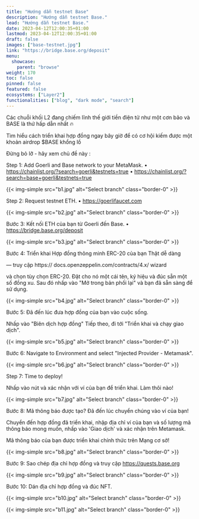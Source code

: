 ```yaml
---
title: "Hướng dẫn testnet Base"
description: "Hướng dẫn testnet Base."
lead: "Hướng dẫn testnet Base."
date: 2023-04-12T12:00:35+01:00
lastmod: 2023-04-12T12:00:35+01:00
draft: false
images: ["base-testnet.jpg"]
link: "https://bridge.base.org/deposit"
menu:
  showcase:
    parent: "browse"
weight: 170
toc: false
pinned: false
featured: false
ecosystems: ["Layer2"]
functionalities: ["blog", "dark mode", "search"]
---
```

Các chuỗi khối L2 đang chiếm lĩnh thế giới tiền điện tử như một cơn bão và BASE là thứ hấp dẫn nhất 🔥

Tìm hiểu cách triển khai hợp đồng ngay bây giờ để có cơ hội kiếm được một khoản airdrop $BASE khổng lồ 

Đừng bỏ lỡ - hãy xem chủ đề này :

Step 1: Add Goerli and Base network to your MetaMask.
• https://chainlist.org/?search=goerli&testnets=true
• https://chainlist.org/?search=base+goerli&testnets=true

{{< img-simple src="b1.jpg" alt="Select branch" class="border-0" >}}

Step 2: Request testnet ETH.
• https://goerlifaucet.com

{{< img-simple src="b2.jpg" alt="Select branch" class="border-0" >}}


Bước 3: Kết nối ETH của bạn từ Goerli đến Base.
• https://bridge.base.org/deposit

{{< img-simple src="b3.jpg" alt="Select branch" class="border-0" >}}


Bước 4: Triển khai Hợp đồng thông minh ERC-20 của bạn Thật dễ dàng 

— truy cập https:// docs.openzeppelin.com/contracts/4.x/ wizard  

và chọn tùy chọn ERC-20. Đặt cho nó một cái tên, ký hiệu và đúc sẵn một số đồng xu. Sau đó nhấp vào "Mở trong bản phối lại" và bạn đã sẵn sàng để sử dụng.

{{< img-simple src="b4.jpg" alt="Select branch" class="border-0" >}}

Bước 5: Đã đến lúc đưa hợp đồng của bạn vào cuộc sống. 

Nhấp vào "Biên dịch hợp đồng" Tiếp theo, đi tới "Triển khai và chạy giao dịch".

{{< img-simple src="b5.jpg" alt="Select branch" class="border-0" >}}

Bước 6: Navigate to Environment and select "Injected Provider - Metamask".

{{< img-simple src="b6.jpg" alt="Select branch" class="border-0" >}}

Step 7: Time to deploy!

Nhấp vào nút và xác nhận với ví của bạn để triển khai. Làm thôi nào!

{{< img-simple src="b7.jpg" alt="Select branch" class="border-0" >}}

Bước 8: Mã thông báo được tạo? Đã đến lúc chuyển chúng vào ví của bạn!

Chuyển đến hợp đồng đã triển khai, nhập địa chỉ ví của bạn và số lượng mã thông báo mong muốn, nhấp vào 'Giao dịch' và xác nhận trên Metamask.

Mã thông báo của bạn được triển khai chính thức trên Mạng cơ sở!

{{< img-simple src="b8.jpg" alt="Select branch" class="border-0" >}}

Bước 9: Sao chép địa chỉ hợp đồng và truy cập https://quests.base.org

{{< img-simple src="b9.jpg" alt="Select branch" class="border-0" >}}

Bước 10: Dán địa chỉ hợp đồng và đúc NFT.

{{< img-simple src="b10.jpg" alt="Select branch" class="border-0" >}}

{{< img-simple src="b11.jpg" alt="Select branch" class="border-0" >}}
